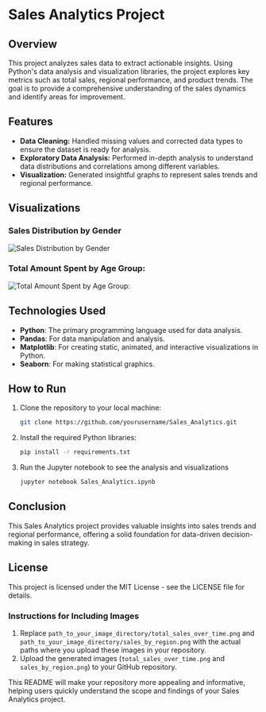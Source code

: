 # Sales Analytics Project

## Overview
This project analyzes sales data to extract actionable insights. Using Python's data analysis and visualization libraries, the project explores key metrics such as total sales, regional performance, and product trends. The goal is to provide a comprehensive understanding of the sales dynamics and identify areas for improvement.

## Features
- **Data Cleaning:** Handled missing values and corrected data types to ensure the dataset is ready for analysis.
- **Exploratory Data Analysis:** Performed in-depth analysis to understand data distributions and correlations among different variables.
- **Visualization:** Generated insightful graphs to represent sales trends and regional performance.

## Visualizations
### Sales Distribution by Gender
![Sales Distribution by Gender](https://github.com/user-attachments/assets/7ed44f6f-555a-4163-9381-73c99f4b4e78)

### Total Amount Spent by Age Group:
![Total Amount Spent by Age Group:](https://github.com/user-attachments/assets/07f7ae52-fc6c-48ff-a1b8-9c8f2aae867c)


## Technologies Used
- **Python**: The primary programming language used for data analysis.
- **Pandas**: For data manipulation and analysis.
- **Matplotlib**: For creating static, animated, and interactive visualizations in Python.
- **Seaborn**: For making statistical graphics.

## How to Run
1. Clone the repository to your local machine:
   ```bash
   git clone https://github.com/yourusername/Sales_Analytics.git
   
2. Install the required Python libraries:
   ```bash
   pip install -r requirements.txt
   
3. Run the Jupyter notebook to see the analysis and visualizations
   ```bash
   jupyter notebook Sales_Analytics.ipynb

## Conclusion
This Sales Analytics project provides valuable insights into sales trends and regional performance, offering a solid foundation for data-driven decision-making in sales strategy.

## License

This project is licensed under the MIT License - see the LICENSE file for details.


### Instructions for Including Images
1. Replace `path_to_your_image_directory/total_sales_over_time.png` and `path_to_your_image_directory/sales_by_region.png` with the actual paths where you upload these images in your repository.
2. Upload the generated images (`total_sales_over_time.png` and `sales_by_region.png`) to your GitHub repository.

This README will make your repository more appealing and informative, helping users quickly understand the scope and findings of your Sales Analytics project.


